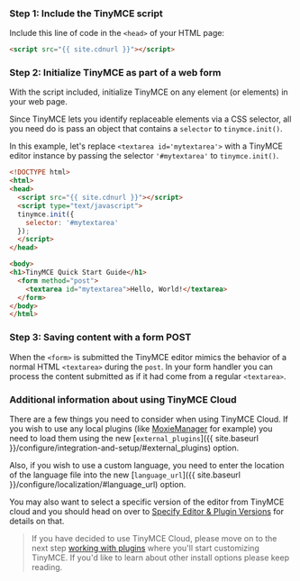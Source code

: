 ### Step 1: Include the TinyMCE script

Include this line of code in the `<head>` of your HTML page:

```html
<script src="{{ site.cdnurl }}"></script>
```

### Step 2: Initialize TinyMCE as part of a web form

With the script included, initialize TinyMCE on any element (or elements) in your web page.

Since TinyMCE lets you identify replaceable elements via a CSS selector, all you need do is pass an object that contains a `selector` to `tinymce.init()`.

In this example, let's replace `<textarea id='mytextarea'>` with a TinyMCE editor instance by passing the selector `'#mytextarea'` to `tinymce.init()`.

```html
<!DOCTYPE html>
<html>
<head>
  <script src="{{ site.cdnurl }}"></script>
  <script type="text/javascript">
  tinymce.init({
    selector: '#mytextarea'
  });
  </script>
</head>

<body>
<h1>TinyMCE Quick Start Guide</h1>
  <form method="post">
    <textarea id="mytextarea">Hello, World!</textarea>
  </form>
</body>
</html>
```

### Step 3: Saving content with a form POST

When the `<form>` is submitted the TinyMCE editor mimics the behavior of a normal HTML `<textarea>` during the `post`. In your form handler you can process the content submitted as if it had come from a regular `<textarea>`.

### Additional information about using TinyMCE Cloud

There are a few things you need to consider when using TinyMCE Cloud. If you wish to use any local plugins (like [MoxieManager](http://www.moxiemanager.com) for example) you need to load them using the new [`external_plugins`]({{ site.baseurl }}/configure/integration-and-setup/#external_plugins) option.

Also, if you wish to use a custom language, you need to enter the location of the language file into the new [`language_url`]({{ site.baseurl }}/configure/localization/#language_url) option.

You may also want to select a specific version of the editor from TinyMCE cloud and you should head on over to [Specify Editor & Plugin Versions]({{site.baseurl}}/get-started-cloud/editor-plugin-version) for details on that.

> If you have decided to use TinyMCE Cloud, please move on to the next step [working with plugins](../work-with-plugins/) where you'll start customizing TinyMCE. If you'd like to learn about other install options please keep reading.
